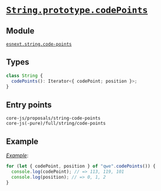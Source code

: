 # [`String.prototype.codePoints`](https://github.com/tc39/proposal-string-prototype-codepoints)

## Module

[`esnext.string.code-points`](https://github.com/zloirock/core-js/blob/master/packages/core-js/modules/esnext.string.code-points.js)

## Types

```ts
class String {
  codePoints(): Iterator<{ codePoint; position }>;
}
```

## Entry points

```
core-js/proposals/string-code-points
core-js(-pure)/full/string/code-points
```

## Example

[_Example_](https://goo.gl/Jt7SsD):

```js
for (let { codePoint, position } of "qwe".codePoints()) {
  console.log(codePoint); // => 113, 119, 101
  console.log(position); // => 0, 1, 2
}
```
